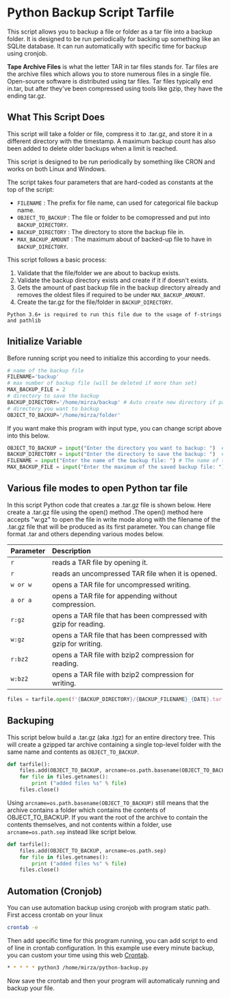 # Python Backup Script Tarfile

This script allows you to backup a file or folder as a tar file into a backup folder. It is designed to be run periodically for backing up something like an SQLite database. It can run automatically with specific time for backup using cronjob.

**Tape Archive Files** is what the letter TAR in tar files stands for. Tar files are the archive files which allows you to store numerous files in a single file. Open-source software is distributed using tar files. Tar files typically end in.tar, but after they've been compressed using tools like gzip, they have the ending tar.gz.

## What This Script Does
This script will take a folder or file, compress it to .tar.gz, and store it in a different directory with the timestamp. A maximum backup count has also been added to delete older backups when a limit is reached.

This script is designed to be run periodically by something like CRON and works on both Linux and Windows.

The script takes four parameters that are hard-coded as constants at the top of the script:
- `FILENAME` : The prefix for file name, can used for categorical file backup name.
- `OBJECT_TO_BACKUP` : The file or folder to be comopressed and put into `BACKUP_DIRECTORY`.
- `BACKUP_DIRECTORY` : The directory to store the backup file in.
- `MAX_BACKUP_AMOUNT` : The maximum about of backed-up file to have in `BACKUP_DIRECTORY`.

This script follows a basic process:
1. Validate that the file/folder we are about to backup exists.
2. Validate the backup directory exists and create if it if doesn't exists.
3. Gets the amount of past backup file in the backup directory already and removes the oldest files if required to be under `MAX_BACKUP_AMOUNT`.
4. Create the tar.gz for the file/folder in `BACKUP_DIRECTORY`.

`Python 3.6+ is required to run this file due to the usage of f-strings and pathlib`

## Initialize Variable
Before running script you need to initialize this according to your needs. 
```Python
# name of the backup file
FILENAME='backup'
# max number of backup file (will be deleted if more than set)
MAX_BACKUP_FILE = 2
# directory to save the backup
BACKUP_DIRECTORY='/home/mirza/backup' # Auto create new directory if path doesn't exist
# directory you want to backup
OBJECT_TO_BACKUP='/home/mirza/folder'
```

If you want make this program with input type, you can change script above into this below.
```Python
OBJECT_TO_BACKUP = input("Enter the directory you want to backup: ")  # The file or directory to backup
BACKUP_DIRECTORY = input("Enter the directory to save the backup: ")  # The location to store the backups in
FILENAME = input("Enter the name of the backup file: ") # The name of the backup file
MAX_BACKUP_FILE = input("Enter the maximum of the saved backup file: ")  # The maximum amount of backups to have in BACKUP_DIRECTORY
```

## Various file modes to open Python tar file
In this script Python code that creates a .tar.gz file is shown below. Here create a .tar.gz file using the open() method .The open() method here accepts "w:gz" to open the file in write mode along with the filename of the .tar.gz file that will be produced as its first parameter. You can change file format .tar and others depending various modes below.

| Parameter | Description |
| :-------- | :-----------|
| `r`      | reads a TAR file by opening it. |
| `r`      | reads an uncompressed TAR file when it is opened. |
| `w or w`      | opens a TAR file for uncompressed writing. |
| `a or a`      | opens a TAR file for appending without compression. |
| `r:gz`      | opens a TAR file that has been compressed with gzip for reading. |
| `w:gz`      | opens a TAR file that has been compressed with gzip for writing. |
| `r:bz2`      | opens a TAR file with bzip2 compression for reading. |
| `w:bz2`      | opens a TAR file with bzip2 compression for writing. |

```Python
files = tarfile.open(f'{BACKUP_DIRECTORY}/{BACKUP_FILENAME}_{DATE}.tar.gz', 'w:gz')
```

## Backuping
This script below build a .tar.gz (aka .tgz) for an entire directory tree.
This will create a gzipped tar archive containing a single top-level folder with the same name and contents as `OBJECT_TO_BACKUP`.
```Python
def tarfile():
    files.add(OBJECT_TO_BACKUP, arcname=os.path.basename(OBJECT_TO_BACKUP)) 
    for file in files.getnames():
        print ("added files %s" % file)
    files.close()
```

Using `arcname=os.path.basename(OBJECT_TO_BACKUP)` still means that the archive contains a folder which contains the contents of OBJECT_TO_BACKUP. If you want the root of the archive to contain the contents themselves, and not contents within a folder, use `arcname=os.path.sep` instead like script below.
```Python
def tarfile():
    files.add(OBJECT_TO_BACKUP, arcname=os.path.sep) 
    for file in files.getnames():
        print ("added files %s" % file)
    files.close()
```

## Automation (Cronjob)
You can use automation backup using cronjob with program static path. First access crontab on your linux
```bash
crontab -e
```
Then add specific time for this program running, you can add script to end of line in crontab configuration.
In this example use every minute backup, you can custom your time using this web [Crontab](https://crontab.guru).
```bash
* * * * * python3 /home/mirza/python-backup.py
```
Now save the crontab and then your program will automaticaly running and backup your file.
